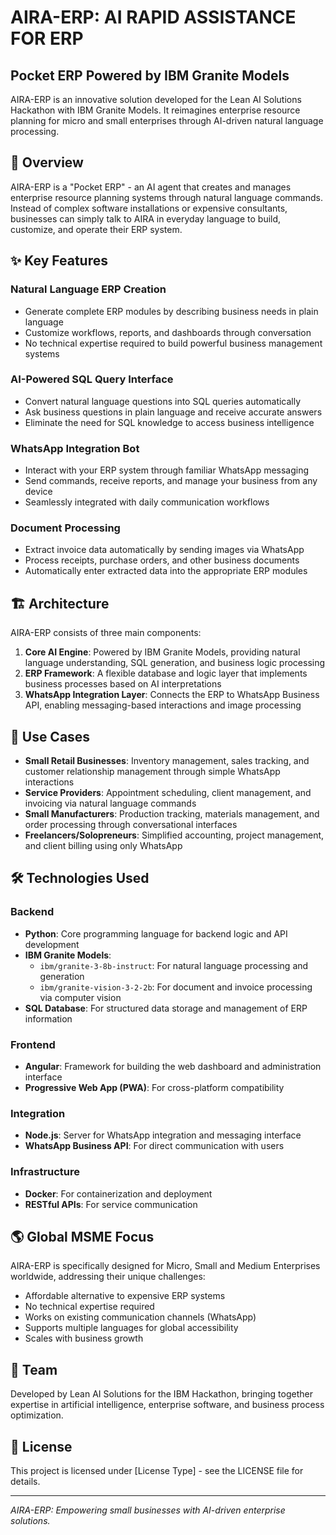 # AIRA-ERP: AI RAPID ASSISTANCE FOR ERP

## Pocket ERP Powered by IBM Granite Models

AIRA-ERP is an innovative solution developed for the Lean AI Solutions Hackathon with IBM Granite Models. It reimagines enterprise resource planning for micro and small enterprises through AI-driven natural language processing.

## 🚀 Overview

AIRA-ERP is a "Pocket ERP" - an AI agent that creates and manages enterprise resource planning systems through natural language commands. Instead of complex software installations or expensive consultants, businesses can simply talk to AIRA in everyday language to build, customize, and operate their ERP system.

## ✨ Key Features

### Natural Language ERP Creation
- Generate complete ERP modules by describing business needs in plain language
- Customize workflows, reports, and dashboards through conversation
- No technical expertise required to build powerful business management systems

### AI-Powered SQL Query Interface
- Convert natural language questions into SQL queries automatically
- Ask business questions in plain language and receive accurate answers
- Eliminate the need for SQL knowledge to access business intelligence

### WhatsApp Integration Bot
- Interact with your ERP system through familiar WhatsApp messaging
- Send commands, receive reports, and manage your business from any device
- Seamlessly integrated with daily communication workflows

### Document Processing
- Extract invoice data automatically by sending images via WhatsApp
- Process receipts, purchase orders, and other business documents
- Automatically enter extracted data into the appropriate ERP modules

## 🏗️ Architecture

AIRA-ERP consists of three main components:

1. **Core AI Engine**: Powered by IBM Granite Models, providing natural language understanding, SQL generation, and business logic processing
2. **ERP Framework**: A flexible database and logic layer that implements business processes based on AI interpretations
3. **WhatsApp Integration Layer**: Connects the ERP to WhatsApp Business API, enabling messaging-based interactions and image processing

## 💼 Use Cases

- **Small Retail Businesses**: Inventory management, sales tracking, and customer relationship management through simple WhatsApp interactions
- **Service Providers**: Appointment scheduling, client management, and invoicing via natural language commands
- **Small Manufacturers**: Production tracking, materials management, and order processing through conversational interfaces
- **Freelancers/Solopreneurs**: Simplified accounting, project management, and client billing using only WhatsApp

## 🛠️ Technologies Used

### Backend
- **Python**: Core programming language for backend logic and API development
- **IBM Granite Models**: 
  - `ibm/granite-3-8b-instruct`: For natural language processing and generation
  - `ibm/granite-vision-3-2-2b`: For document and invoice processing via computer vision
- **SQL Database**: For structured data storage and management of ERP information

### Frontend
- **Angular**: Framework for building the web dashboard and administration interface
- **Progressive Web App (PWA)**: For cross-platform compatibility

### Integration
- **Node.js**: Server for WhatsApp integration and messaging interface
- **WhatsApp Business API**: For direct communication with users

### Infrastructure
- **Docker**: For containerization and deployment
- **RESTful APIs**: For service communication

## 🌎 Global MSME Focus

AIRA-ERP is specifically designed for Micro, Small and Medium Enterprises worldwide, addressing their unique challenges:

- Affordable alternative to expensive ERP systems
- No technical expertise required
- Works on existing communication channels (WhatsApp)
- Supports multiple languages for global accessibility
- Scales with business growth

## 👥 Team

Developed by Lean AI Solutions for the IBM Hackathon, bringing together expertise in artificial intelligence, enterprise software, and business process optimization.

## 📄 License

This project is licensed under [License Type] - see the LICENSE file for details.

---

*AIRA-ERP: Empowering small businesses with AI-driven enterprise solutions.*

